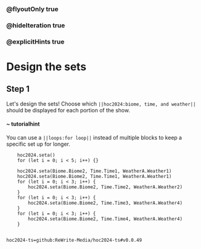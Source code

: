 ### @flyoutOnly true
### @hideIteration true
### @explicitHints true

# Design the sets

## Step 1
Let's design the sets! Choose which ``||hoc2024:biome, time, and weather||`` should be displayed for each portion of the show.

#### ~ tutorialhint
You can use a ``||loops:for loop||`` instead of multiple blocks to keep a specific set up for longer.

```ghost
    hoc2024.seta()
    for (let i = 0; i < 5; i++) {}
```
```template
    hoc2024.seta(Biome.Biome2, Time.Time1, WeatherA.Weather1)
    hoc2024.seta(Biome.Biome2, Time.Time1, WeatherA.Weather1)
    for (let i = 0; i < 3; i++) {
        hoc2024.seta(Biome.Biome2, Time.Time2, WeatherA.Weather2)
    }
    for (let i = 0; i < 3; i++) {
        hoc2024.seta(Biome.Biome2, Time.Time3, WeatherA.Weather4)
    }
    for (let i = 0; i < 3; i++) {
        hoc2024.seta(Biome.Biome2, Time.Time4, WeatherA.Weather4)
    }
    
```

```package
hoc2024-ts=github:ReWrite-Media/hoc2024-ts#v0.0.49
```